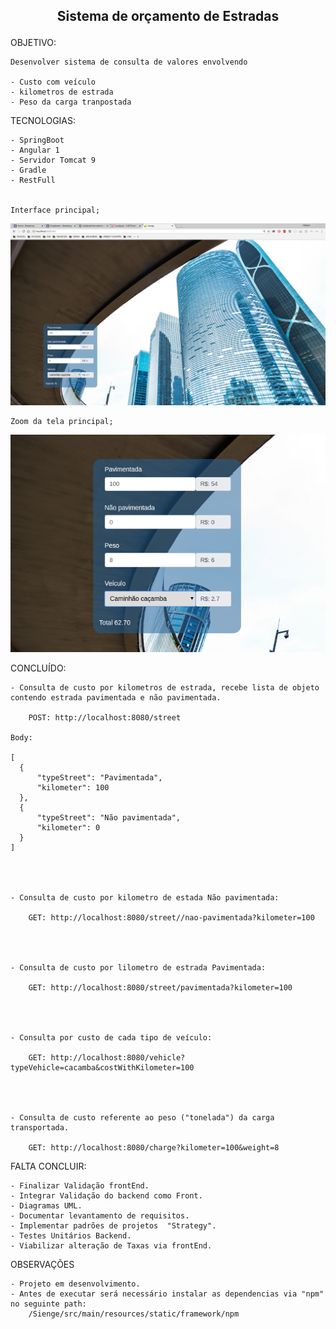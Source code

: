<h2><p align="center"> Sistema de orçamento de Estradas</p></h2>


OBJETIVO:

	Desenvolver sistema de consulta de valores envolvendo 
	
	- Custo com veículo
	- kilometros de estrada
	- Peso da carga tranpostada


TECNOLOGIAS:
	
	- SpringBoot
	- Angular 1
	- Servidor Tomcat 9
	- Gradle
	- RestFull

	
	Interface principal;
<p align="center"><img src="/Sienge/0_Printscreen/1.png" width="950"/></p>

	Zoom da tela principal;
<p align="center"><img src="/Sienge/0_Printscreen/2.png" width="950"/></p>

<p>


CONCLUÍDO:

	- Consulta de custo por kilometros de estrada, recebe lista de objeto contendo estrada pavimentada e não pavimentada.

		POST: http://localhost:8080/street
		
	Body:
	
	[
	  {
	      "typeStreet": "Pavimentada",
	      "kilometer": 100
	  },
	  {
	      "typeStreet": "Não pavimentada",
	      "kilometer": 0
	  }
	]




	- Consulta de custo por kilometro de estada Não pavimentada:
	
		GET: http://localhost:8080/street//nao-pavimentada?kilometer=100



	
	- Consulta de custo por lilometro de estrada Pavimentada:
	
		GET: http://localhost:8080/street/pavimentada?kilometer=100


	

	- Consulta por custo de cada tipo de veículo:
	
		GET: http://localhost:8080/vehicle?typeVehicle=cacamba&costWithKilometer=100




	- Consulta de custo referente ao peso ("tonelada") da carga transportada.

		GET: http://localhost:8080/charge?kilometer=100&weight=8


	

FALTA CONCLUIR:
	
	- Finalizar Validação frontEnd.
	- Integrar Validação do backend como Front.
	- Diagramas UML.
	- Documentar levantamento de requisitos.
	- Implementar padrões de projetos  "Strategy".
	- Testes Unitários Backend.
	- Viabilizar alteração de Taxas via frontEnd.


OBSERVAÇÕES

	- Projeto em desenvolvimento.
	- Antes de executar será necessário instalar as dependencias via "npm" no seguinte path:
		/Sienge/src/main/resources/static/framework/npm

</p>
